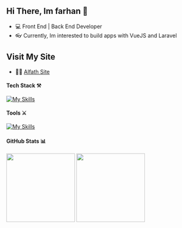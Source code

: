 ## Hi There, Im farhan 👋

- 💻 Front End | Back End Developer
- 👓 Currently, Im interested to build apps with VueJS and Laravel

## Visit My Site

- 🧑‍💻 [Alfath Site](https://alfath-one.vercel.app)

#### Tech Stack ⚒️

[![My Skills](https://skillicons.dev/icons?i=js,html,css,php,vue,nuxt,react,next,laravel,express,tailwind,bootstrap,ts,nodejs,jquery,pinia,svelte)](https://skillicons.dev)

#### Tools ⚔️

[![My Skills](https://skillicons.dev/icons?i=photoshop,figma,mysql,vscode,github,vite,git,netlify,vercel)](https://skillicons.dev)

#### GitHub Stats 📊

<img height="180em" src="https://github-readme-stats-eight-theta.vercel.app/api?username=aalfath7&show_icons=true&theme=algolia&include_all_commits=true&count_private=true"/>
<img height="180em" src="https://github-readme-stats-eight-theta.vercel.app/api/top-langs/?username=aalfath7&layout=compact&langs_count=8&theme=algolia"/>
